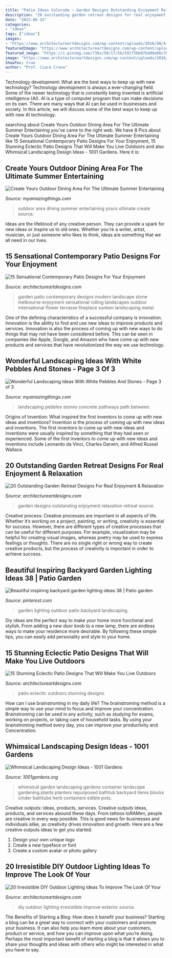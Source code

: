 ```yaml
---
title: "Patio Ideas Colorado ~ Garden Designs Outstanding Enjoyment Relaxation Retreat Source"
description: "20 outstanding garden retreat designs for real enjoyment &amp; relaxation"
date: "2023-06-15"
categories:
- "ideas"
tags: ["ideas"]
images:
- "https://www.architectureartdesigns.com/wp-content/uploads/2016/08/4-26.jpg"
featuredImage: "https://www.architectureartdesigns.com/wp-content/uploads/2016/12/15-Stunning-Eclectic-Patio-Designs-That-Will-Make-You-Live-Outdoors-2-630x945.jpg"
featured_image: "https://i.pinimg.com/736x/59/17/5b/59175bb076dd8a66c76371904acdd9c2.jpg"
image: "https://www.architectureartdesigns.com/wp-content/uploads/2016/08/4-26.jpg"
ShowToc: true
author: "Prof. Ciara Crona"
---
```



Technology development: What are the best ways to keep up with new technology?
Technology development is always a ever-changing field. Some of the newer technology that is constantly being invented is artificial intelligence (AI). AI is a type of computer program that can make decisions on its own. There are many ways that AI can be used in businesses and society. In this article, we will discuss some of the best ways to keep up with new AI technology.

	

		
searching about Create Yours Outdoor Dining Area For The Ultimate Summer Entertaining you've came to the right web. We have 8 Pics about Create Yours Outdoor Dining Area For The Ultimate Summer Entertaining like 15 Sensational Contemporary Patio Designs For Your Enjoyment, 15 Stunning Eclectic Patio Designs That Will Make You Live Outdoors and also Whimsical Landscaping Design Ideas - 1001 Gardens. Here it is:
		
    
## Create Yours Outdoor Dining Area For The Ultimate Summer Entertaining

<img loading=lazy src="http://myamazingthings.com/wp-content/uploads/2017/08/outdoor-dining-area-11.jpg" onerror="this.onerror=null;this.src='https://tse1.mm.bing.net/th?id=OIP.VQ50LUIAPbVjyFNsGQRprgHaLH&amp;pid=15.1';" alt="Create Yours Outdoor Dining Area For The Ultimate Summer Entertaining">

_Source: myamazingthings.com_

>outdoor area dining summer entertaining yours ultimate create source. 

	

Ideas are the lifeblood of any creative person. They can provide a spark for new ideas or inspire us to old ones. Whether you're a writer, artist, musician, or just someone who likes to think, ideas are something that we all need in our lives.

    
## 15 Sensational Contemporary Patio Designs For Your Enjoyment

<img loading=lazy src="https://www.architectureartdesigns.com/wp-content/uploads/2015/03/15-Sensational-Contemporary-Patio-Designs-For-Your-Enjoyment-11-630x945.jpg" onerror="this.onerror=null;this.src='https://tse2.mm.bing.net/th?id=OIP.ic7r5W1721FS6u-wB_8YcAHaLH&amp;pid=15.1';" alt="15 Sensational Contemporary Patio Designs For Your Enjoyment">

_Source: architectureartdesigns.com_

>garden patio contemporary designs modern landscape stone melbourne enjoyment sensational rolling landscapes outdoor international flower terrasse fireplace sunken landscaping metal. 

	

One of the defining characteristics of a successful company is innovation. Innovation is the ability to find and use new ideas to improve products and services. Innovation is also the process of coming up with new ways to do things that may not have been considered before. This can be seen in companies like Apple, Google, and Amazon who have come up with new products and services that have revolutionized the way we use technology.

    
## Wonderful Landscaping Ideas With White Pebbles And Stones - Page 3 Of 3

<img loading=lazy src="http://myamazingthings.com/wp-content/uploads/2017/03/path.jpg" onerror="this.onerror=null;this.src='https://tse3.mm.bing.net/th?id=OIP.JI40F9dl4A3Y2w14ZxKyXQHaFj&amp;pid=15.1';" alt="Wonderful Landscaping Ideas With White Pebbles And Stones - Page 3 of 3">

_Source: myamazingthings.com_

>landscaping pebbles stones concrete pathways path between. 

	

Origins of Invention: What inspired the first inventors to come up with new ideas and inventions?
Invention is the process of coming up with new ideas and inventions. The first inventors to come up with new ideas and inventions were usually inspired by something that they had seen or experienced. Some of the first inventors to come up with new ideas and inventions include Leonardo da Vinci, Charles Darwin, and Alfred Russel Wallace.

    
## 20 Outstanding Garden Retreat Designs For Real Enjoyment &amp; Relaxation

<img loading=lazy src="https://www.architectureartdesigns.com/wp-content/uploads/2016/04/11-5.jpg" onerror="this.onerror=null;this.src='https://tse2.mm.bing.net/th?id=OIP.pkwMP1LyOVktvsVWH31QdQHaJ4&amp;pid=15.1';" alt="20 Outstanding Garden Retreat Designs For Real Enjoyment &amp; Relaxation">

_Source: architectureartdesigns.com_

>garden designs outstanding enjoyment relaxation retreat source. 

	

Creative process:
Creative processes are important in all aspects of life. Whether it’s working on a project, painting, or writing, creativity is essential for success. However, there are different types of creative processes that can be useful for different purposes. For example, visualization may be helpful for creating visual images, whereas poetry may be used to express feelings or thoughts. There are no single right or wrong way to create creative products, but the process of creativity is important in order to achieve success.

    
## Beautiful Inspiring Backyard Garden Lighting Ideas 38 | Patio Garden

<img loading=lazy src="https://i.pinimg.com/736x/59/17/5b/59175bb076dd8a66c76371904acdd9c2.jpg" onerror="this.onerror=null;this.src='https://tse3.mm.bing.net/th?id=OIP.B8y_rumIZK8UDnFfEvpS8gHaKE&amp;pid=15.1';" alt="Beautiful inspiring backyard garden lighting ideas 38 | Patio garden">

_Source: pinterest.com_

>garden lighting outdoor patio backyard landscaping. 

	

Diy ideas are the perfect way to make your home more functional and stylish. From adding a new door knob to a new lamp, there are endless ways to make your residence more desirable. By following these simple tips, you can easily add personality and style to your home.

    
## 15 Stunning Eclectic Patio Designs That Will Make You Live Outdoors

<img loading=lazy src="https://www.architectureartdesigns.com/wp-content/uploads/2016/12/15-Stunning-Eclectic-Patio-Designs-That-Will-Make-You-Live-Outdoors-2-630x945.jpg" onerror="this.onerror=null;this.src='https://tse4.mm.bing.net/th?id=OIP.whr-WxHRC--xpp-YyIg9pgHaLH&amp;pid=15.1';" alt="15 Stunning Eclectic Patio Designs That Will Make You Live Outdoors">

_Source: architectureartdesigns.com_

>patio eclectic outdoors stunning designs. 

	

How can I use brainstroming in my daily life?
The brainstroming method is a simple way to use your mind to focus and improve your concentration. Brainstroming can be used in any activity, such as studying for exams, working on projects, or taking care of household tasks. By using your brainstroming method every day, you can improve your productivity and Concentration.

    
## Whimsical Landscaping Design Ideas - 1001 Gardens

<img loading=lazy src="https://www.1001gardens.org/wp-content/uploads/2014/08/whimsical2.jpg" onerror="this.onerror=null;this.src='https://tse1.mm.bing.net/th?id=OIP.TFdEJ0368r5dBmQCdnwkAQHaJ3&amp;pid=15.1';" alt="Whimsical Landscaping Design Ideas - 1001 Gardens">

_Source: 1001gardens.org_

>whimsical garden landscaping gardens container landscape gardening plants planters repurposed bathtub backyard items blocks cinder bathtubs herb containers edible pots. 

	

Creative outputs: ideas, products, services.
Creative outputs ideas, products, and services abound these days. From tattoos toRAMen, people are creative in every way possible. This is good news for businesses and individuals alike, as creativity drives innovation and growth. Here are a few creative outputs ideas to get you started:
1. Design your own unique logo
2. Create a new typeface or font
3. Create a custom avatar or photo gallery

    
## 20 Irresistible DIY Outdoor Lighting Ideas To Improve The Look Of Your

<img loading=lazy src="https://www.architectureartdesigns.com/wp-content/uploads/2016/08/4-26.jpg" onerror="this.onerror=null;this.src='https://tse2.mm.bing.net/th?id=OIP.UETsjllC0GnOlL3FjOEJwwHaKH&amp;pid=15.1';" alt="20 Irresistible DIY Outdoor Lighting Ideas To Improve The Look Of Your">

_Source: architectureartdesigns.com_

>diy outdoor lighting irresistible improve exterior source. 

	

The Benefits of Starting a Blog: How does it benefit your business?
Starting a blog can be a great way to connect with your customers and promote your business. It can also help you learn more about your customers, product or service, and how you can improve upon what you’re doing. Perhaps the most important benefit of starting a blog is that it allows you to share your thoughts and ideas with others who might be interested in what you have to say.

